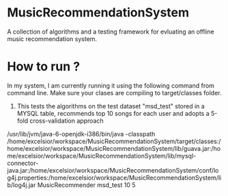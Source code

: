 MusicRecommendationSystem
=========================

A collection of algorithms and a testing framework for evluating an offline music recommendation system.

How to run ?
============

In my system, I am currently running it using the following command from command line. Make sure your clases are compiling to target/classes folder.

1) This tests the algorithms on the test dataset "msd_test" stored in a MYSQL table, recommends top 10 songs for each user and adopts a 5-fold cross-validation approach


/usr/lib/jvm/java-6-openjdk-i386/bin/java -classpath /home/excelsior/workspace/MusicRecommendationSystem/target/classes:/home/excelsior/workspace/MusicRecommendationSystem/lib/guava.jar:/home/excelsior/workspace/MusicRecommendationSystem/lib/mysql-connector-java.jar:/home/excelsior/workspace/MusicRecommendationSystem/conf/log4j.properties:/home/excelsior/workspace/MusicRecommendationSystem/lib/log4j.jar MusicRecommender msd_test 10 5
